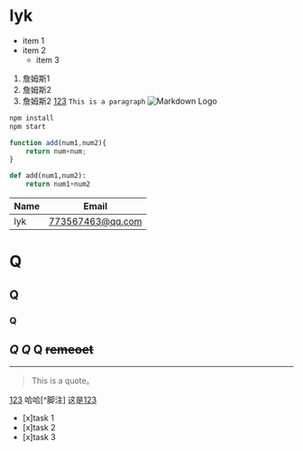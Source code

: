 # lyk

* item 1
* item 2
  * item 3
1. 詹姆斯1
1. 詹姆斯2
1. 詹姆斯2
[123](https://image.baidu.com/search/index?tn=baiduimage&ct=201326592&lm=-1&cl=2&nc=1&ie=utf-8&word=%E5%8B%92%E5%B8%83%E6%9C%97%C2%B7%E8%A9%B9%E5%A7%86%E6%96%AF)
`This is a paragraph`
![Markdown Logo](http://5b0988e595225.cdn.sohucs.com/images/20181231/a7e57e7c8b894b5ab0695ee0ffd69f06.jpeg)
```Bash
npm install
npm start
```
```javascript
function add(num1,num2){
    return num+num;
}
```
```python
def add(num1,num2):
    return num1+num2
```
| Name | Email           |
|------|-----------------|      
|lyk |773567463@qq.com|    
 
# Q
## Q
### Q
_Q_
*Q*
**Q**
~~remeoet~~
---
___
> This is a quote。

[//]:# (haha ,我是注释)
[123](https://cn.bing.com/images/search?q=%e7%8c%aa&qpvt=%e7%8c%aa&form=IGRE&first=1&tsc=ImageBasicHover)
哈哈[^脚注]
这是[123][1]

[1]:https://cn.bing.com/images/search?q=%e7%8c%aa&qpvt=%e7%8c%aa&form=IGRE&first=1&tsc=ImageBasicHover "李秋阳"
[//]:# (Task Lists)
* [x]task 1
* [x]task 2
* [x]task 3
